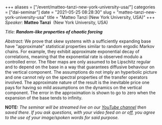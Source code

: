 +++
aliases = ["/event/matteo-tanzi-new-york-university-usa/"]
categories = ["dai-seminar"]
date = "2021-05-25 08:28:30"
slug = "matteo-tanzi-new-york-university-usa"
title = "Matteo Tanzi (New York University, USA)"
+++
*Speaker:* **Matteo Tanzi**  (New York University, USA)

*Title: **Random-like properties of chaotic forcing***

*Abstract:* We prove that skew systems with a sufficiently expanding
base have "approximate" statistical properties similar to random ergodic
Markov chains. For example, they exhibit approximate exponential decay
of correlations, meaning that the exponential rate is observed modulo a
controlled error. The fiber maps are only assumed to be Lipschitz
regular and to depend on the base in a way that guarantees diffusive
behaviour on the vertical component. The assumptions do not imply an
hyperbolic picture and one cannot rely on the spectral properties of the
transfer operators involved. The approximate nature of the result is the
inevitable price one pays for having so mild assumptions on the dynamics
on the vertical component. The error in the approximation is shown to go
to zero when the expansion of the base tends to infinity.

**NOTE:** *The seminar will be streamed live on our [YouTube
channel](https://www.youtube.com/channel/UCyNNg155G3iLS7l-qZjboyg) then
saved there. If you ask questions, with your video feed on or off, you
agree to the use of your image/spoken words for said purpose.*
